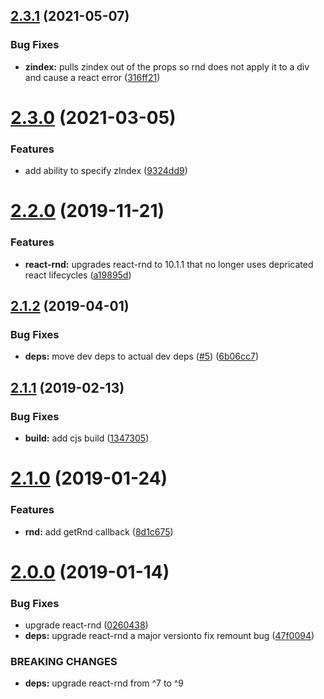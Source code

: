 ## [2.3.1](https://github.com/ClearC2/c2-dialog/compare/v2.3.0...v2.3.1) (2021-05-07)


### Bug Fixes

* **zindex:** pulls zindex out of the props so rnd does not apply it to a div and cause a react error ([316ff21](https://github.com/ClearC2/c2-dialog/commit/316ff21))

# [2.3.0](https://github.com/ClearC2/c2-dialog/compare/v2.2.0...v2.3.0) (2021-03-05)


### Features

* add ability to specify zIndex ([9324dd9](https://github.com/ClearC2/c2-dialog/commit/9324dd9))

# [2.2.0](https://github.com/ClearC2/c2-dialog/compare/v2.1.2...v2.2.0) (2019-11-21)


### Features

* **react-rnd:** upgrades react-rnd to 10.1.1 that no longer uses depricated react lifecycles ([a19895d](https://github.com/ClearC2/c2-dialog/commit/a19895d))

## [2.1.2](https://github.com/ClearC2/c2-dialog/compare/v2.1.1...v2.1.2) (2019-04-01)


### Bug Fixes

* **deps:** move dev deps to actual dev deps ([#5](https://github.com/ClearC2/c2-dialog/issues/5)) ([6b06cc7](https://github.com/ClearC2/c2-dialog/commit/6b06cc7))

## [2.1.1](https://github.com/ClearC2/c2-dialog/compare/v2.1.0...v2.1.1) (2019-02-13)


### Bug Fixes

* **build:** add cjs build ([1347305](https://github.com/ClearC2/c2-dialog/commit/1347305))

# [2.1.0](https://github.com/ClearC2/c2-dialog/compare/v2.0.0...v2.1.0) (2019-01-24)


### Features

* **rnd:** add getRnd callback ([8d1c675](https://github.com/ClearC2/c2-dialog/commit/8d1c675))

# [2.0.0](https://github.com/ClearC2/c2-dialog/compare/v1.0.10...v2.0.0) (2019-01-14)


### Bug Fixes

* upgrade react-rnd ([0260438](https://github.com/ClearC2/c2-dialog/commit/0260438))
* **deps:** upgrade react-rnd a major versionto fix remount bug ([47f0094](https://github.com/ClearC2/c2-dialog/commit/47f0094))


### BREAKING CHANGES

* **deps:** upgrade react-rnd from ^7 to ^9

